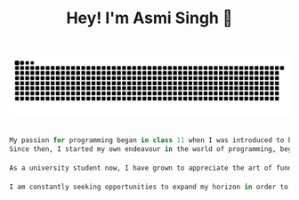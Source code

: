 <h1 align="center">
  <b>Hey! I'm Asmi Singh 👋</b>
</h1>
<br>

<p align = "center">
	<img src = "https://github.com/7oSkaaa/7oSkaaa/blob/output/github-contribution-grid-snake.svg?" alt = "Snake Game"/>
</p>

```python

My passion for programming began in class 11 when I was introduced to basic coding.
Since then, I started my own endeavour in the world of programming, beginning with basic HTML, Python and CSS.

As a university student now, I have grown to appreciate the art of fundamental problem-solving, data structures and alogorithms, object-oriented and functional programming paradigms, and much more.

I am constantly seeking opportunities to expand my horizon in order to not only just grow as a developer and improve my technical skills, but also as an effective changemaker and problem-solver who can tackle any obstacle and learn to communicate most efficiently.
